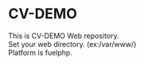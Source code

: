 # CV-DEMO
This is CV-DEMO Web repository.  
Set your web directory. (ex:/var/www/)  
Platform is fuelphp.  
